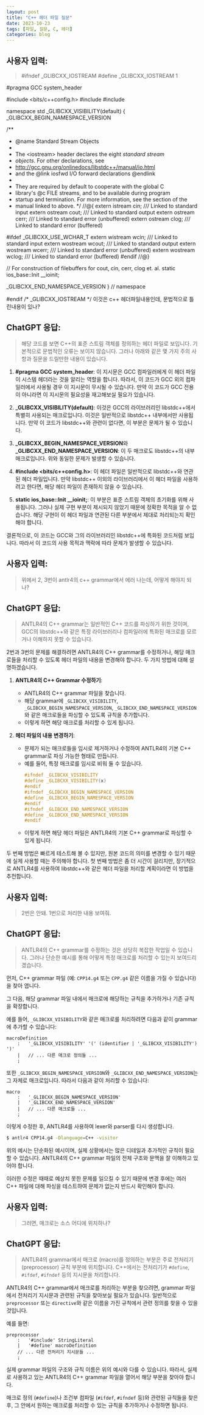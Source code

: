 ```yaml
---
layout: post
title: "C++ 헤더 파일 질문"
date: 2023-10-23
tags: [파일, 질문, C, 헤더]
categories: blog
---
```


## 사용자 입력:
> #ifndef _GLIBCXX_IOSTREAM
#define _GLIBCXX_IOSTREAM 1

#pragma GCC system_header

#include <bits/c++config.h>
#include <ostream>
#include <istream>

namespace std _GLIBCXX_VISIBILITY(default)
{
_GLIBCXX_BEGIN_NAMESPACE_VERSION

  /**
   *  @name Standard Stream Objects
   *
   *  The &lt;iostream&gt; header declares the eight <em>standard stream
   *  objects</em>.  For other declarations, see
   *  http://gcc.gnu.org/onlinedocs/libstdc++/manual/io.html
   *  and the @link iosfwd I/O forward declarations @endlink
   *
   *  They are required by default to cooperate with the global C
   *  library's @c FILE streams, and to be available during program
   *  startup and termination. For more information, see the section of the
   *  manual linked to above.
  */
  //@{
  extern istream cin;           /// Linked to standard input
  extern ostream cout;          /// Linked to standard output
  extern ostream cerr;          /// Linked to standard error (unbuffered)
  extern ostream clog;          /// Linked to standard error (buffered)

#ifdef _GLIBCXX_USE_WCHAR_T
  extern wistream wcin;         /// Linked to standard input
  extern wostream wcout;        /// Linked to standard output
  extern wostream wcerr;        /// Linked to standard error (unbuffered)
  extern wostream wclog;        /// Linked to standard error (buffered)
#endif
  //@}

  // For construction of filebuffers for cout, cin, cerr, clog et. al.
  static ios_base::Init __ioinit;

_GLIBCXX_END_NAMESPACE_VERSION
} // namespace

#endif /* _GLIBCXX_IOSTREAM */  이것은 c++ 헤더파일내용인데, 문법적으로 틀린내용이 있나?

## ChatGPT 응답:
> 해당 코드를 보면 C++의 표준 스트림 객체를 정의하는 헤더 파일로 보입니다. 기본적으로 문법적인 오류는 보이지 않습니다. 그러나 아래와 같은 몇 가지 주의 사항과 질문을 드릴만한 내용이 있습니다.

1. **#pragma GCC system_header**: 이 지시문은 GCC 컴파일러에게 이 헤더 파일이 시스템 헤더라는 것을 알리는 역할을 합니다. 따라서, 이 코드가 GCC 외의 컴파일러에서 사용될 경우 이 지시문이 무시될 수 있습니다. 만약 이 코드가 GCC 전용이 아니라면 이 지시문의 필요성을 재고해보실 필요가 있습니다.

2. **_GLIBCXX_VISIBILITY(default)**: 이것은 GCC의 라이브러리인 libstdc++에서 특별히 사용되는 매크로입니다. 이것은 일반적으로 libstdc++ 내부에서만 사용됩니다. 만약 이 코드가 libstdc++와 관련이 없다면, 이 부분은 문제가 될 수 있습니다.

3. **_GLIBCXX_BEGIN_NAMESPACE_VERSION**와 **_GLIBCXX_END_NAMESPACE_VERSION**: 이 두 매크로도 libstdc++의 내부 매크로입니다. 위와 동일한 문제가 발생할 수 있습니다.

4. **#include <bits/c++config.h>**: 이 헤더 파일은 일반적으로 libstdc++와 연관된 헤더 파일입니다. 만약 libstdc++ 이외의 라이브러리에서 이 헤더 파일을 사용하려고 한다면, 해당 헤더 파일이 존재하지 않을 수 있습니다.

5. **static ios_base::Init __ioinit;**: 이 부분은 표준 스트림 객체의 초기화를 위해 사용됩니다. 그러나 실제 구현 부분이 제시되지 않았기 때문에 정확한 목적을 알 수 없습니다. 해당 구현이 이 헤더 파일과 연관된 다른 부분에서 제대로 처리되는지 확인해야 합니다.

결론적으로, 이 코드는 GCC와 그의 라이브러리인 libstdc++에 특화된 코드처럼 보입니다. 따라서 이 코드의 사용 목적과 맥락에 따라 문제가 발생할 수 있습니다.

## 사용자 입력:
> 위에서 2, 3번이 antlr4의 c++ grammar에서 에러 나는데, 어떻게 해야지 되나?

## ChatGPT 응답:
> ANTLR4의 C++ grammar는 일반적인 C++ 코드를 파싱하기 위한 것이며, GCC의 libstdc++와 같은 특정 라이브러리나 컴파일러에 특화된 매크로를 모르거나 이해하지 못할 수 있습니다.

2번과 3번의 문제를 해결하려면 ANTLR4의 C++ grammar를 수정하거나, 해당 매크로들을 처리할 수 있도록 헤더 파일의 내용을 변경해야 합니다. 두 가지 방법에 대해 설명하겠습니다.

1. **ANTLR4의 C++ Grammar 수정하기**:
   - ANTLR4의 C++ grammar 파일을 찾습니다.
   - 해당 grammar에 `_GLIBCXX_VISIBILITY`, `_GLIBCXX_BEGIN_NAMESPACE_VERSION`, `_GLIBCXX_END_NAMESPACE_VERSION`와 같은 매크로들을 파싱할 수 있도록 규칙을 추가합니다. 
   - 이렇게 하면 해당 매크로를 처리할 수 있게 됩니다.

2. **헤더 파일의 내용 변경하기**:
   - 문제가 되는 매크로들을 임시로 제거하거나 수정하여 ANTLR4의 기본 C++ grammar로 파싱 가능한 형태로 만듭니다.
   - 예를 들어, 특정 매크로를 임시로 비워 둘 수 있습니다.
     ```cpp
     #ifndef _GLIBCXX_VISIBILITY
     #define _GLIBCXX_VISIBILITY(x)
     #endif
     #ifndef _GLIBCXX_BEGIN_NAMESPACE_VERSION
     #define _GLIBCXX_BEGIN_NAMESPACE_VERSION
     #endif
     #ifndef _GLIBCXX_END_NAMESPACE_VERSION
     #define _GLIBCXX_END_NAMESPACE_VERSION
     #endif
     ```
   - 이렇게 하면 해당 헤더 파일은 ANTLR4의 기본 C++ grammar로 파싱할 수 있게 됩니다.

두 번째 방법은 빠르게 테스트해 볼 수 있지만, 원본 코드의 의미를 변경할 수 있기 때문에 실제 사용할 때는 주의해야 합니다. 첫 번째 방법은 좀 더 시간이 걸리지만, 장기적으로 ANTLR4를 사용하여 libstdc++와 같은 헤더 파일을 처리할 계획이라면 이 방법을 추천합니다.

## 사용자 입력:
> 2번은 안돼. 1번으로 처리한 내용 보여줘.

## ChatGPT 응답:
> ANTLR4의 C++ grammar를 수정하는 것은 상당히 복잡한 작업일 수 있습니다. 그러나 단순한 예시를 통해 어떻게 특정 매크로를 처리할 수 있는지 보여드리겠습니다.

먼저, C++ grammar 파일 (예: `CPP14.g4` 또는 `CPP.g4` 같은 이름을 가질 수 있습니다)을 찾아 엽니다.

그 다음, 해당 grammar 파일 내에서 매크로에 해당하는 규칙을 추가하거나 기존 규칙을 확장합니다.

예를 들어, `_GLIBCXX_VISIBILITY`와 같은 매크로를 처리하려면 다음과 같이 grammar에 추가할 수 있습니다:

```antlr
macroDefinition
    :   '_GLIBCXX_VISIBILITY' '(' (identifier | '_GLIBCXX_VISIBILITY') ')'
    |   // ... 다른 매크로 정의들 ...
    ;
```

또한 `_GLIBCXX_BEGIN_NAMESPACE_VERSION`와 `_GLIBCXX_END_NAMESPACE_VERSION`는 그 자체로 매크로입니다. 따라서 다음과 같이 처리할 수 있습니다:

```antlr
macro
    :   '_GLIBCXX_BEGIN_NAMESPACE_VERSION'
    |   '_GLIBCXX_END_NAMESPACE_VERSION'
    |   // ... 다른 매크로들 ...
    ;
```

이렇게 수정한 후, ANTLR4를 사용하여 lexer와 parser를 다시 생성합니다.

```bash
$ antlr4 CPP14.g4 -Dlanguage=C++ -visitor
```

위의 예시는 단순화된 예시이며, 실제 상황에서는 많은 디테일과 추가적인 규칙이 필요할 수 있습니다. ANTLR4의 C++ grammar 파일의 전체 구조와 문맥을 잘 이해하고 있어야 합니다. 

이러한 수정은 때때로 예상치 못한 문제를 일으킬 수 있기 때문에 변경 후에는 여러 C++ 파일에 대해 파싱을 테스트하여 문제가 없는지 반드시 확인해야 합니다.

## 사용자 입력:
> 그러면, 매크로는 소스 어디에 위치하나?

## ChatGPT 응답:
> ANTLR4의 grammar에서 매크로 (macro)를 정의하는 부분은 주로 전처리기 (preprocessor) 규칙 부분에 위치합니다. C++에서는 전처리기가 `#define`, `#ifdef`, `#ifndef` 등의 지시문을 처리합니다.

ANTLR4의 C++ grammar에서 매크로를 처리하는 부분을 찾으려면, grammar 파일에서 전처리기 지시문과 관련된 규칙을 찾아보실 필요가 있습니다. 일반적으로 `preprocessor` 또는 `directive`와 같은 이름을 가진 규칙에서 관련 정의를 찾을 수 있을 것입니다.

예를 들면:

```antlr
preprocessor
    :   '#include' StringLiteral
    |   '#define' macroDefinition
    // ... 다른 전처리기 지시문들 ...
    ;
```

실제 grammar 파일의 구조와 규칙 이름은 위의 예시와 다를 수 있습니다. 따라서, 실제로 사용하고 있는 ANTLR4의 C++ grammar 파일을 열어서 해당 부분을 찾아야 합니다.

매크로 정의 (`#define`)나 조건부 컴파일 (`#ifdef`, `#ifndef` 등)와 관련된 규칙들을 찾은 후, 그 안에서 원하는 매크로를 처리할 수 있는 규칙을 추가하거나 수정하면 됩니다.

